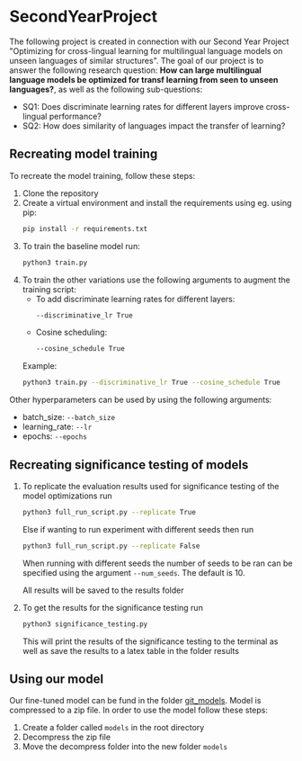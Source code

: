 # SecondYearProject
The following project is created in connection with our Second Year Project "Optimizing for cross-lingual learning for multilingual language models on unseen languages of similar structures".
The goal of our project is to answer the following research question: __How can large multilingual language models be optimized for transf learning from seen to unseen languages?__, as well as the following sub-questions:
- SQ1: Does discriminate learning rates for different layers improve cross-lingual performance?
- SQ2: How does similarity of languages impact the transfer of learning?

## Recreating model training
To recreate the model training, follow these steps:
1. Clone the repository
1. Create a virtual environment and install the requirements using eg. using pip:
    ```bash
    pip install -r requirements.txt
    ```
1. To train the baseline model run:
    ```bash
    python3 train.py
    ```
1. To train the other variations use the following arguments to augment the training script:
    - To add discriminate learning rates for different layers:
        ```bash
        --discriminative_lr True
        ```
    - Cosine scheduling:
        ```bash
        --cosine_schedule True
        ```
    Example:
    ```bash
    python3 train.py --discriminative_lr True --cosine_schedule True
    ```

Other hyperparameters can be used by using the following arguments:
- batch_size: `--batch_size`
- learning_rate: `--lr`
- epochs: `--epochs`


## Recreating significance testing of models
1. To replicate the evaluation results used for significance testing of the model optimizations run
    ```bash
    python3 full_run_script.py --replicate True
    ```
    Else if wanting to run experiment with different seeds then run
    ```bash
    python3 full_run_script.py --replicate False
    ```
    When running with different seeds the number of seeds to be ran can be specified using the argument `--num_seeds`. The default is 10.

    All results will be saved to the results folder
1. To get the results for the significance testing run
    ```bash
    python3 significance_testing.py
    ```
    This will print the results of the significance testing to the terminal as well as save the results to a latex table in the folder results


## Using our model
Our fine-tuned model can be fund in the folder [git_models](https://github.com/borchand/SecondYearProject/tree/main/git_models). Model is compressed to a zip file. In order to use the model follow these steps:
1. Create a folder called ```models``` in the root directory
2. Decompress the zip file
3. Move the decompress  folder into the new folder ```models```
